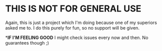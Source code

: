 # THIS IS NOT FOR GENERAL USE

Again, this is just a project which I'm doing because one of my superiors asked me to. I do this purely for fun, so no support will be given.

***IF I'M FEELING GOOD** I might check issues every now and then. No guarantees though ;)
